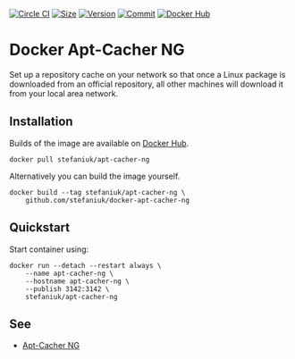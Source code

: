 [![Circle CI](https://circleci.com/gh/stefaniuk/docker-apt-cacher-ng.svg?style=shield "CircleCI")](https://circleci.com/gh/stefaniuk/docker-apt-cacher-ng)&nbsp;[![Size](https://images.microbadger.com/badges/image/stefaniuk/apt-cacher-ng.svg)](http://microbadger.com/images/stefaniuk/apt-cacher-ng)&nbsp;[![Version](https://images.microbadger.com/badges/version/stefaniuk/apt-cacher-ng.svg)](http://microbadger.com/images/stefaniuk/apt-cacher-ng)&nbsp;[![Commit](https://images.microbadger.com/badges/commit/stefaniuk/apt-cacher-ng.svg)](http://microbadger.com/images/stefaniuk/apt-cacher-ng)&nbsp;[![Docker Hub](https://img.shields.io/docker/pulls/stefaniuk/apt-cacher-ng.svg)](https://hub.docker.com/r/stefaniuk/apt-cacher-ng/)

Docker Apt-Cacher NG
====================

Set up a repository cache on your network so that once a Linux package is downloaded from an official repository, all other machines will download it from your local area network.

Installation
------------

Builds of the image are available on [Docker Hub](https://hub.docker.com/r/stefaniuk/apt-cacher-ng/).

    docker pull stefaniuk/apt-cacher-ng

Alternatively you can build the image yourself.

    docker build --tag stefaniuk/apt-cacher-ng \
        github.com/stefaniuk/docker-apt-cacher-ng

Quickstart
----------

Start container using:

    docker run --detach --restart always \
        --name apt-cacher-ng \
        --hostname apt-cacher-ng \
        --publish 3142:3142 \
        stefaniuk/apt-cacher-ng

See
---

- [Apt-Cacher NG](https://www.unix-ag.uni-kl.de/~bloch/acng/)
